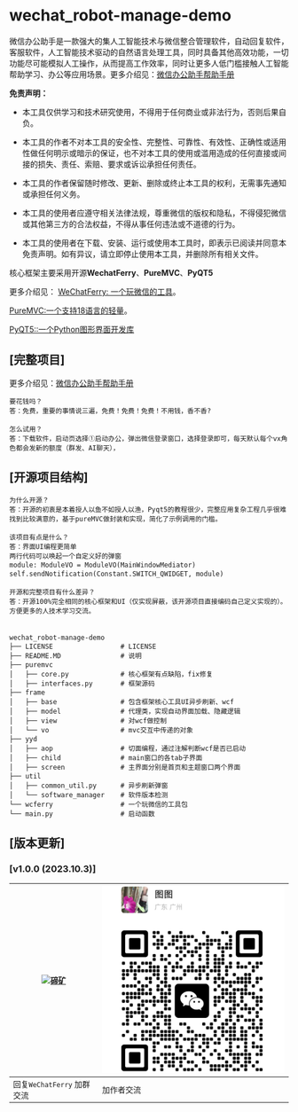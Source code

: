 # wechat_robot-manage-demo

微信办公助手是一款强大的集人工智能技术与微信整合管理软件，自动回复软件，客服软件，人工智能技术驱动的自然语言处理工具，同时具备其他高效功能，一切功能尽可能模拟人工操作，从而提高工作效率，同时让更多人低门槛接触人工智能帮助学习、办公等应用场景。更多介绍见：[微信办公助手帮助手册](https://docs.qq.com/doc/DRVpJdHZUcElsckJU)



**免责声明：**

- 本工具仅供学习和技术研究使用，不得用于任何商业或非法行为，否则后果自负。

- 本工具的作者不对本工具的安全性、完整性、可靠性、有效性、正确性或适用性做任何明示或暗示的保证，也不对本工具的使用或滥用造成的任何直接或间接的损失、责任、索赔、要求或诉讼承担任何责任。

- 本工具的作者保留随时修改、更新、删除或终止本工具的权利，无需事先通知或承担任何义务。

- 本工具的使用者应遵守相关法律法规，尊重微信的版权和隐私，不得侵犯微信或其他第三方的合法权益，不得从事任何违法或不道德的行为。

- 本工具的使用者在下载、安装、运行或使用本工具时，即表示已阅读并同意本免责声明。如有异议，请立即停止使用本工具，并删除所有相关文件。


核心框架主要采用开源**WechatFerry**、**PureMVC**、**PyQT5**

更多介绍见：
[WeChatFerry: 一个玩微信的工具](https://mp.weixin.qq.com/s/CGLfSaNDy8MyuyPWGjGJ7w)。

[PureMVC:一个支持18语言的轻量](https://github.com/PureMVC)。

[PyQT5::一个Python图形界面开发库](https://github.com/PyQT5)





## [完整项目]

更多介绍见：[微信办公助手帮助手册](https://docs.qq.com/doc/DRVpJdHZUcElsckJU)

```
要花钱吗？
答：免费，重要的事情说三遍，免费！免费！免费！不用钱，香不香?

怎么试用？
答：下载软件，启动页选择①启动办公，弹出微信登录窗口，选择登录即可，每天默认每个vx角色都会发新的额度（群发、AI聊天），
```

## [开源项目结构]

```
为什么开源？
答：开源的初衷是本着授人以鱼不如授人以渔，Pyqt5的教程很少，完整应用复杂工程几乎很难找到比较满意的，基于pureMVC做封装和实现，简化了示例调用的门槛。

该项目有点是什么？
答：界面UI编程更简单
两行代码可以唤起一个自定义好的弹窗
module: ModuleVO = ModuleVO(MainWindowMediator)
self.sendNotification(Constant.SWITCH_QWIDGET, module)

开源和完整项目有什么差异？
答：开源100%完全相同的核心框架和UI（仅实现屏蔽，该开源项目直接编码自己定义实现的）。方便更多的人技术学习交流。


wechat_robot-manage-demo
├── LICENSE                 # LICENSE
├── README.MD               # 说明
├── puremvc
│   ├── core.py     		# 核心框架有点缺陷，fix修复
│   ├── interfaces.py       # 框架源码
├── frame
│   ├── base             	# 包含框架核心工具UI异步刷新、wcf
│   ├── model         		# 代理类，实现自动界面加载、隐藏逻辑
│   ├── view  				# 对wcf做控制
│   └── vo            		# mvc交互中传递的对象
├── yyd
│   ├── aop                 # 切面编程，通过注解判断wcf是否已启动
│   ├── child               # main窗口的各tab子界面
│   ├── screen              # 主界面分别是首页和主题窗口两个界面
├── util
│   ├── common_util.py      # 异步刷新弹窗
│   └── software_manager    # 软件版本检测
└── wcferry                 # 一个玩微信的工具包
└── main.py                 # 启动函数
```



## [版本更新]

### [v1.0.0 (2023.10.3)]



| [![碲矿](https://github.com/lich0821/WeChatFerry/raw/master/assets/TEQuant.jpg)](https://github.com/lich0821/WeChatFerry/blob/master/assets/TEQuant.jpg) | [<img src="assets/QR.png" alt="加作者" style="zoom: 55%;" />](https://github.com/lich0821/WeChatFerry/blob/master/assets/QR.png) |
| ------------------------------------------------------------ | ------------------------------------------------------------ |
| 回复`WeChatFerry` 加群交流                                   | 加作者交流                                                   |
